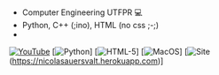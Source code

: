 - Computer Engineering UTFPR 💻
- Python, C++ (;ino), HTML (no css ;-;)
- 
[![YouTube](https://img.shields.io/badge/YouTube-FF0000?style=for-the-badge&logo=youtube&logoColor=white)](https://www.youtube.com/c/Nicoau) [![Python](https://img.shields.io/badge/Python-14354C?style=for-the-badge&logo=python&logoColor=white)] [![HTML-5](https://img.shields.io/badge/HTML-239120?style=for-the-badge&logo=html5&logoColor=white)] [![MacOS](https://img.shields.io/badge/mac%20os-000000?style=for-the-badge&logo=apple&logoColor=white)] [![Site](https://img.shields.io/website-up-down-green-red/http/monip.org.svg)(https://nicolasauersvalt.herokuapp.com)]
